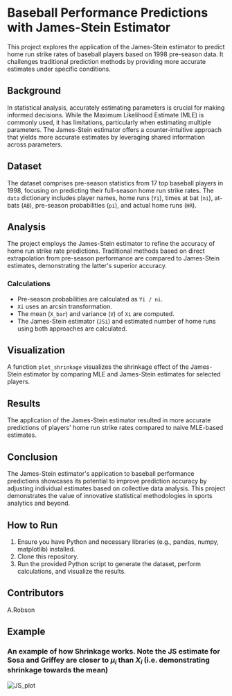 # Baseball Performance Predictions with James-Stein Estimator

This project explores the application of the James-Stein estimator to predict home run strike rates of baseball players based on 1998 pre-season data. It challenges traditional prediction methods by providing more accurate estimates under specific conditions.

## Background

In statistical analysis, accurately estimating parameters is crucial for making informed decisions. While the Maximum Likelihood Estimate (MLE) is commonly used, it has limitations, particularly when estimating multiple parameters. The James-Stein estimator offers a counter-intuitive approach that yields more accurate estimates by leveraging shared information across parameters.

## Dataset

The dataset comprises pre-season statistics from 17 top baseball players in 1998, focusing on predicting their full-season home run strike rates. The `data` dictionary includes player names, home runs (`Yi`), times at bat (`ni`), at-bats (`AB`), pre-season probabilities (`pi`), and actual home runs (`HR`).

## Analysis

The project employs the James-Stein estimator to refine the accuracy of home run strike rate predictions. Traditional methods based on direct extrapolation from pre-season performance are compared to James-Stein estimates, demonstrating the latter's superior accuracy.

### Calculations

- Pre-season probabilities are calculated as `Yi / ni`.
- `Xi` uses an arcsin transformation.
- The mean (`X_bar`) and variance (`V`) of `Xi` are computed.
- The James-Stein estimator (`JSi`) and estimated number of home runs using both approaches are calculated.

## Visualization

A function `plot_shrinkage` visualizes the shrinkage effect of the James-Stein estimator by comparing MLE and James-Stein estimates for selected players.

## Results

The application of the James-Stein estimator resulted in more accurate predictions of players' home run strike rates compared to naive MLE-based estimates.

## Conclusion

The James-Stein estimator's application to baseball performance predictions showcases its potential to improve prediction accuracy by adjusting individual estimates based on collective data analysis. This project demonstrates the value of innovative statistical methodologies in sports analytics and beyond.

## How to Run

1. Ensure you have Python and necessary libraries (e.g., pandas, numpy, matplotlib) installed.
2. Clone this repository.
3. Run the provided Python script to generate the dataset, perform calculations, and visualize the results.

## Contributors

A.Robson

## Example

### An example of how Shrinkage works. Note the JS estimate for Sosa and Griffey are closer to $\mu_i$ than $X_i$ (i.e. demonstrating shrinkage towards the mean) 

![JS_plot](https://github.com/andrewrobson3000/Bayesian-Shrinkage-Statistical-Estimates-with-James-Stein/assets/87878168/276f7c96-f1ec-495b-997b-ac55aa239b4b)

